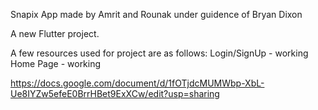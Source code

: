 Snapix
App made by Amrit and Rounak under guidence of Bryan Dixon

A new Flutter project.

A few resources used for project are as follows:
Login/SignUp - working
Home Page  - working

https://docs.google.com/document/d/1fOTjdcMUMWbp-XbL-Ue8IYZw5efeE0BrrHBet9ExXCw/edit?usp=sharing
